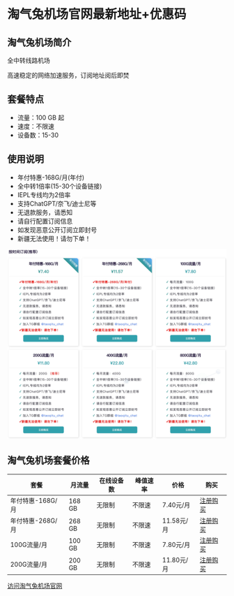 # 淘气兔机场官网最新地址+优惠码

## 淘气兔机场简介

全中转线路机场

高速稳定的网络加速服务，订阅地址阅后即焚
   
## 套餐特点

- 流量：100 GB 起
- 速度：不限速
- 设备数：15-30

## 使用说明

- 年付特惠-168G/月(年付)
- 全中转1倍率(15-30个设备链接)
- IEPL专线均为2倍率
- 支持ChatGPT/奈飞/迪士尼等
- 无退款服务，请悉知
- 请自行配置订阅信息
- 如发现恶意公开订阅立即封号
- 新疆无法使用！请勿下单！

![淘气兔机场套餐价格](taoqitu.jpg "淘气兔机场套餐价格")

## 淘气兔机场套餐价格

| 套餐 | 月流量 | 在线设备数 | 峰值速率 | 价格 | 购买 |
| --- | --- | --- | --- | --- | --- |
| 年付特惠-168G/月 | 168 GB | 无限制 | 不限速 | 7.40元/月 | [注册购买](https://a.suola.link/taoqitu) |
| 年付特惠-268G/月 | 268 GB | 无限制 |不限速 | 11.58元/月 | [注册购买](https://a.suola.link/taoqitu) |
| 100G流量/月 | 100 GB | 无限制 | 不限速 | 7.80元/月 |  [注册购买](https://a.suola.link/taoqitu) |
| 200G流量/月 | 200 GB | 无限制 | 不限速 | 11.80元/月 |  [注册购买](https://a.suola.link/taoqitu) |

[访问淘气兔机场官网](https://a.suola.link/taoqitu)
